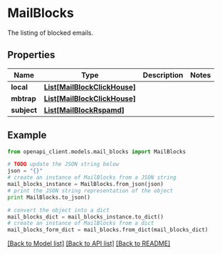 # MailBlocks

The listing of blocked emails.

## Properties
Name | Type | Description | Notes
------------ | ------------- | ------------- | -------------
**local** | [**List[MailBlockClickHouse]**](MailBlockClickHouse.md) |  | 
**mbtrap** | [**List[MailBlockClickHouse]**](MailBlockClickHouse.md) |  | 
**subject** | [**List[MailBlockRspamd]**](MailBlockRspamd.md) |  | 

## Example

```python
from openapi_client.models.mail_blocks import MailBlocks

# TODO update the JSON string below
json = "{}"
# create an instance of MailBlocks from a JSON string
mail_blocks_instance = MailBlocks.from_json(json)
# print the JSON string representation of the object
print MailBlocks.to_json()

# convert the object into a dict
mail_blocks_dict = mail_blocks_instance.to_dict()
# create an instance of MailBlocks from a dict
mail_blocks_form_dict = mail_blocks.from_dict(mail_blocks_dict)
```
[[Back to Model list]](../README.md#documentation-for-models) [[Back to API list]](../README.md#documentation-for-api-endpoints) [[Back to README]](../README.md)


